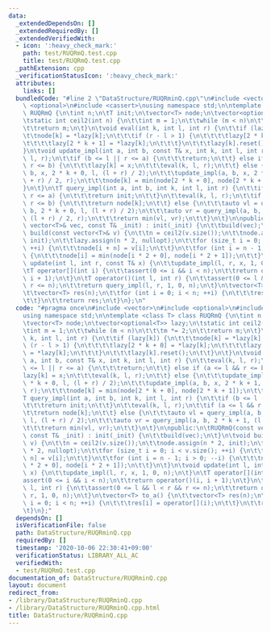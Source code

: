 ```yaml
---
data:
  _extendedDependsOn: []
  _extendedRequiredBy: []
  _extendedVerifiedWith:
  - icon: ':heavy_check_mark:'
    path: test/RUQRmQ.test.cpp
    title: test/RUQRmQ.test.cpp
  _pathExtension: cpp
  _verificationStatusIcon: ':heavy_check_mark:'
  attributes:
    links: []
  bundledCode: "#line 2 \"DataStructure/RUQRminQ.cpp\"\n#include <vector>\n#include\
    \ <optional>\n#include <cassert>\nusing namespace std;\n\ntemplate <class T> class\
    \ RUQRmQ {\n\tint n;\n\tT init;\n\tvector<T> node;\n\tvector<optional<T>> lazy;\n\
    \tstatic int ceil2(int n) {\n\t\tint m = 1;\n\t\twhile (m < n)\n\t\t\tm *= 2;\n\
    \t\treturn m;\n\t}\n\tvoid eval(int k, int l, int r) {\n\t\tif (lazy[k]) {\n\t\
    \t\tnode[k] = *lazy[k];\n\t\t\tif (r - l > 1) {\n\t\t\t\tlazy[2 * k + 0] = *lazy[k];\n\
    \t\t\t\tlazy[2 * k + 1] = *lazy[k];\n\t\t\t}\n\t\t\tlazy[k].reset();\n\t\t}\n\t\
    }\n\tvoid update_impl(int a, int b, const T& x, int k, int l, int r) {\n\t\teval(k,\
    \ l, r);\n\t\tif (b <= l || r <= a) {\n\t\t\treturn;\n\t\t} else if (a <= l &&\
    \ r <= b) {\n\t\t\tlazy[k] = x;\n\t\t\teval(k, l, r);\n\t\t} else {\n\t\t\tupdate_impl(a,\
    \ b, x, 2 * k + 0, l, (l + r) / 2);\n\t\t\tupdate_impl(a, b, x, 2 * k + 1, (l\
    \ + r) / 2, r);\n\t\t\tnode[k] = min(node[2 * k + 0], node[2 * k + 1]);\n\t\t\
    }\n\t}\n\tT query_impl(int a, int b, int k, int l, int r) {\n\t\tif (b <= l ||\
    \ r <= a) {\n\t\t\treturn init;\n\t\t}\n\t\teval(k, l, r);\n\t\tif (a <= l &&\
    \ r <= b) {\n\t\t\treturn node[k];\n\t\t} else {\n\t\t\tauto vl = query_impl(a,\
    \ b, 2 * k + 0, l, (l + r) / 2);\n\t\t\tauto vr = query_impl(a, b, 2 * k + 1,\
    \ (l + r) / 2, r);\n\t\t\treturn min(vl, vr);\n\t\t}\n\t}\n\npublic:\n\tRUQRmQ(const\
    \ vector<T>& vec, const T& _init) : init(_init) {\n\t\tbuild(vec);\n\t}\n\tvoid\
    \ build(const vector<T>& v) {\n\t\tn = ceil2(v.size());\n\t\tnode.assign(n * 2,\
    \ init);\n\t\tlazy.assign(n * 2, nullopt);\n\t\tfor (size_t i = 0; i < v.size();\
    \ ++i) {\n\t\t\tnode[i + n] = v[i];\n\t\t}\n\t\tfor (int i = n - 1; i > 0; --i)\
    \ {\n\t\t\tnode[i] = min(node[i * 2 + 0], node[i * 2 + 1]);\n\t\t}\n\t}\n\tvoid\
    \ update(int l, int r, const T& x) {\n\t\tupdate_impl(l, r, x, 1, 0, n);\n\t}\n\
    \tT operator[](int i) {\n\t\tassert(0 <= i && i < n);\n\t\treturn operator()(i,\
    \ i + 1);\n\t}\n\tT operator()(int l, int r) {\n\t\tassert(0 <= l && l < r &&\
    \ r <= n);\n\t\treturn query_impl(l, r, 1, 0, n);\n\t}\n\tvector<T> to_a() {\n\
    \t\tvector<T> res(n);\n\t\tfor (int i = 0; i < n; ++i) {\n\t\t\tres[i] = operator[](i);\n\
    \t\t}\n\t\treturn res;\n\t}\n};\n"
  code: "#pragma once\n#include <vector>\n#include <optional>\n#include <cassert>\n\
    using namespace std;\n\ntemplate <class T> class RUQRmQ {\n\tint n;\n\tT init;\n\
    \tvector<T> node;\n\tvector<optional<T>> lazy;\n\tstatic int ceil2(int n) {\n\t\
    \tint m = 1;\n\t\twhile (m < n)\n\t\t\tm *= 2;\n\t\treturn m;\n\t}\n\tvoid eval(int\
    \ k, int l, int r) {\n\t\tif (lazy[k]) {\n\t\t\tnode[k] = *lazy[k];\n\t\t\tif\
    \ (r - l > 1) {\n\t\t\t\tlazy[2 * k + 0] = *lazy[k];\n\t\t\t\tlazy[2 * k + 1]\
    \ = *lazy[k];\n\t\t\t}\n\t\t\tlazy[k].reset();\n\t\t}\n\t}\n\tvoid update_impl(int\
    \ a, int b, const T& x, int k, int l, int r) {\n\t\teval(k, l, r);\n\t\tif (b\
    \ <= l || r <= a) {\n\t\t\treturn;\n\t\t} else if (a <= l && r <= b) {\n\t\t\t\
    lazy[k] = x;\n\t\t\teval(k, l, r);\n\t\t} else {\n\t\t\tupdate_impl(a, b, x, 2\
    \ * k + 0, l, (l + r) / 2);\n\t\t\tupdate_impl(a, b, x, 2 * k + 1, (l + r) / 2,\
    \ r);\n\t\t\tnode[k] = min(node[2 * k + 0], node[2 * k + 1]);\n\t\t}\n\t}\n\t\
    T query_impl(int a, int b, int k, int l, int r) {\n\t\tif (b <= l || r <= a) {\n\
    \t\t\treturn init;\n\t\t}\n\t\teval(k, l, r);\n\t\tif (a <= l && r <= b) {\n\t\
    \t\treturn node[k];\n\t\t} else {\n\t\t\tauto vl = query_impl(a, b, 2 * k + 0,\
    \ l, (l + r) / 2);\n\t\t\tauto vr = query_impl(a, b, 2 * k + 1, (l + r) / 2, r);\n\
    \t\t\treturn min(vl, vr);\n\t\t}\n\t}\n\npublic:\n\tRUQRmQ(const vector<T>& vec,\
    \ const T& _init) : init(_init) {\n\t\tbuild(vec);\n\t}\n\tvoid build(const vector<T>&\
    \ v) {\n\t\tn = ceil2(v.size());\n\t\tnode.assign(n * 2, init);\n\t\tlazy.assign(n\
    \ * 2, nullopt);\n\t\tfor (size_t i = 0; i < v.size(); ++i) {\n\t\t\tnode[i +\
    \ n] = v[i];\n\t\t}\n\t\tfor (int i = n - 1; i > 0; --i) {\n\t\t\tnode[i] = min(node[i\
    \ * 2 + 0], node[i * 2 + 1]);\n\t\t}\n\t}\n\tvoid update(int l, int r, const T&\
    \ x) {\n\t\tupdate_impl(l, r, x, 1, 0, n);\n\t}\n\tT operator[](int i) {\n\t\t\
    assert(0 <= i && i < n);\n\t\treturn operator()(i, i + 1);\n\t}\n\tT operator()(int\
    \ l, int r) {\n\t\tassert(0 <= l && l < r && r <= n);\n\t\treturn query_impl(l,\
    \ r, 1, 0, n);\n\t}\n\tvector<T> to_a() {\n\t\tvector<T> res(n);\n\t\tfor (int\
    \ i = 0; i < n; ++i) {\n\t\t\tres[i] = operator[](i);\n\t\t}\n\t\treturn res;\n\
    \t}\n};"
  dependsOn: []
  isVerificationFile: false
  path: DataStructure/RUQRminQ.cpp
  requiredBy: []
  timestamp: '2020-10-06 22:30:41+09:00'
  verificationStatus: LIBRARY_ALL_AC
  verifiedWith:
  - test/RUQRmQ.test.cpp
documentation_of: DataStructure/RUQRminQ.cpp
layout: document
redirect_from:
- /library/DataStructure/RUQRminQ.cpp
- /library/DataStructure/RUQRminQ.cpp.html
title: DataStructure/RUQRminQ.cpp
---
```

